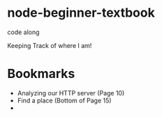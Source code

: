 # node-beginner-textbook
code along

Keeping Track of where I am!
# Bookmarks
* Analyzing our HTTP server (Page 10)
* Find a place (Bottom of Page 15)
* 